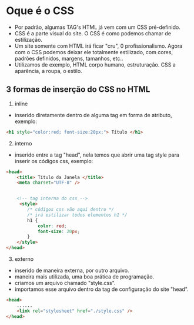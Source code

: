 # Oque é o CSS

- Por padrão, algumas TAG's HTML já vem com um CSS pré-definido.
- CSS é a parte visual do site. O CSS é como podemos chamar de estilização. 
- Um site somente com HTML irá ficar "cru", 0 profissionalismo. Agora com o CSS podemos deixar ele totalmente estilizado, com cores, padrões definidos, margens, tamanhos, etc..
- Utilizamos de exemplo, HTML corpo humano, estruturação. CSS a aparência, a roupa, o estilo.


## 3 formas de inserção do CSS no HTML
1. inline
* inserido diretamente dentro de alguma tag em forma de atributo, exemplo:
```html
<h1 style="color:red; font-size:20px;"> Título </h1>
```
2. interno
* inserido entre a tag "head", nela temos que abrir uma tag style para inserir os códigos css, exemplo:
```html
<head>
    <title> Título da Janela </title>
    <meta charset="UTF-8" />


    <!-- tag interna do css -->
     <style>
        /* códigos css vão aqui dentro */
        /* irá estilizar todos elementos h1 */
        h1 {
            color: red;
            font-size: 20px;
        }
    </style>
</head>
```
3. externo
- inserido de maneira externa, por outro arquivo.
- maneira mais utilizada, uma boa prática de programação.
- criamos um arquivo chamado "style.css".
- importamos esse arquivo dentro da tag de configuração do site "head".
```html
<head>
    ......
    <link rel="stylesheet" href="./style.css" />
</head>
```